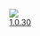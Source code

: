 ![](https://www.clg-simone-veil-pontoise.fr/images/site/administration/disciplines/site/francais.jpg)\
[1.0.30](https://github.com/theo-ecole/Francais/releases/download/v1.0.30/Francais_v1.0.30.apk)
